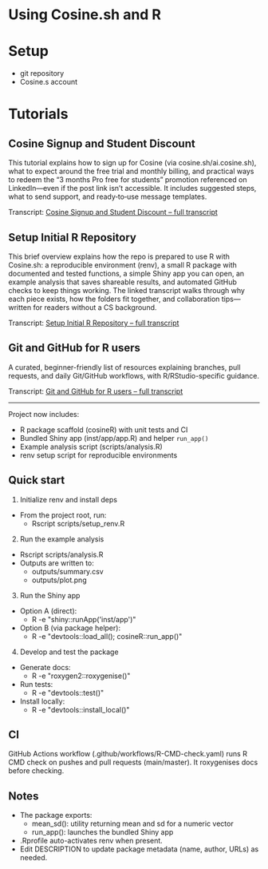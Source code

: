 # Using Cosine.sh and R

# Setup
- git repository
- Cosine.s account

# Tutorials

## Cosine Signup and Student Discount

This tutorial explains how to sign up for Cosine (via cosine.sh/ai.cosine.sh), what to expect around the free trial and monthly billing, and practical ways to redeem the “3 months Pro free for students” promotion referenced on LinkedIn—even if the post link isn’t accessible. It includes suggested steps, what to send support, and ready‑to‑use message templates.

Transcript: [Cosine Signup and Student Discount – full transcript](transcripts/cosine-signup.md)

## Setup Initial R Repository

This brief overview explains how the repo is prepared to use R with Cosine.sh: a reproducible environment (renv), a small R package with documented and tested functions, a simple Shiny app you can open, an example analysis that saves shareable results, and automated GitHub checks to keep things working. The linked transcript walks through why each piece exists, how the folders fit together, and collaboration tips—written for readers without a CS background.

Transcript: [Setup Initial R Repository – full transcript](transcripts/r-repository-setup.md)

## Git and GitHub for R users

A curated, beginner-friendly list of resources explaining branches, pull requests, and daily Git/GitHub workflows, with R/RStudio-specific guidance.

Transcript: [Git and GitHub for R users – full transcript](transcripts/git-github-resources.md)

---

Project now includes:
- R package scaffold (cosineR) with unit tests and CI
- Bundled Shiny app (inst/app/app.R) and helper `run_app()`
- Example analysis script (scripts/analysis.R)
- renv setup script for reproducible environments

## Quick start

1) Initialize renv and install deps
- From the project root, run:
  - Rscript scripts/setup_renv.R

2) Run the example analysis
- Rscript scripts/analysis.R
- Outputs are written to:
  - outputs/summary.csv
  - outputs/plot.png

3) Run the Shiny app
- Option A (direct):
  - R -e "shiny::runApp('inst/app')"
- Option B (via package helper):
  - R -e "devtools::load_all(); cosineR::run_app()"

4) Develop and test the package
- Generate docs:
  - R -e "roxygen2::roxygenise()"
- Run tests:
  - R -e "devtools::test()"
- Install locally:
  - R -e "devtools::install_local()"

## CI

GitHub Actions workflow (.github/workflows/R-CMD-check.yaml) runs R CMD check on pushes and pull requests (main/master). It roxygenises docs before checking.

## Notes

- The package exports:
  - mean_sd(): utility returning mean and sd for a numeric vector
  - run_app(): launches the bundled Shiny app
- .Rprofile auto-activates renv when present.
- Edit DESCRIPTION to update package metadata (name, author, URLs) as needed.
